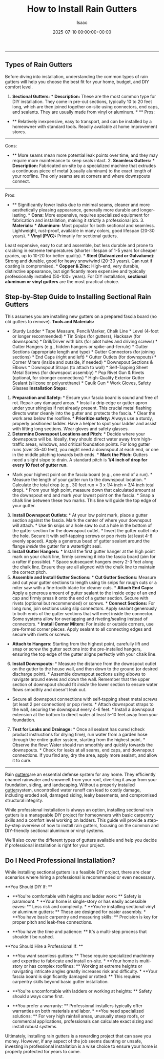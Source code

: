 ﻿---
title: How to Install Rain Gutters
description: Rain gutters are an essential defense system for any home. They efficiently channel rainwater and snowmelt from your roof, diverting it away from your...
slug: /how-to-install-rain-gutters/
date: 2025-07-10 00:00:00+00:00
lastmod: 2025-07-10 00:00:00+03:00
author: Isaac
categories:

- Gutters

- Home Improvement
tags:

- gutters

- rain

- gutter
layout: post
---
---

## Types of Rain Gutters
Before diving into installation, understanding the common types of rain gutters will help you choose the best fit for your home, budget, and DIY comfort level.
1. **Sectional Gutters:** * **Description:** These are the most common type for DIY installation. They come in pre-cut sections, typically 10 to 20 feet long, which are then joined together on-site using connectors, end caps, and sealants. They are usually made from vinyl or aluminum. * **
Pros:

- ** Relatively inexpensive, easy to transport, and can be installed by a homeowner with standard tools. Readily available at home improvement stores.

* **
Cons:

- ** More seams mean more potential leak points over time, and they may require more maintenance to keep seals intact. 2. **Seamless Gutters:** * **Description:** Fabricated on-site by a specialized machine that extrudes a continuous piece of metal (usually aluminum) to the exact length of your roofline. The only seams are at corners and where downspouts connect.

* **
Pros:

- ** Significantly fewer leaks due to minimal seams, cleaner and more aesthetically pleasing appearance, generally more durable and longer-lasting. * **Cons:** More expensive, requires specialized equipment for fabrication and installation, making it strictly a professional job. 3. **Materials:** * **Aluminum:** Most popular for both sectional and seamless. Lightweight, rust-proof, available in many colors, good lifespan (20-30 years). * **Vinyl (PVC):** Primarily for sectional gutters.

Least expensive, easy to cut and assemble, but less durable and prone to cracking in extreme temperatures (shorter lifespan of 1-5 years for cheaper grades, up to 10-20 for better quality). * **Steel (Galvanized or Galvalume):** Strong and durable, good for heavy snow/wind (20-30 years). Can rust if coating is compromised. * **Copper & Zinc:** High-end, very durable, distinctive appearance, but significantly more expensive and typically professionally installed (50-100+ years).
For DIY installation, **sectional aluminum or vinyl gutters** are the most practical choice.

## Step-by-Step Guide to Installing Sectional Rain Gutters
This assumes you are installing new gutters on a prepared fascia board (no old gutters to remove).
**Tools and Materials:**

* Sturdy Ladder * Tape Measure, Pencil/Marker, Chalk Line * Level (4-foot or longer recommended) * Tin Snips (for gutters), Hacksaw (for downspouts) * Drill/Driver with bits (for pilot holes and driving screws) * Gutter Hangers (e.g., hidden hangers or spike-and-ferrule) * Gutter Sections (appropriate length and type) * Gutter Connectors (for joining sections) * End Caps (right and left) * Gutter Outlets (for downspouts) * Corner Miters (inside and outside, if needed) * Downspout Sections & Elbows * Downspout Straps (to attach to wall) * Self-Tapping Sheet Metal Screws (for downspout assembly) * Pop Rivet Gun & Rivets (optional, for stronger connections) * High-Quality Exterior Gutter Sealant (silicone or polyurethane) * Caulk Gun * Work Gloves, Safety Glasses
**Installation Steps:**
1. **Preparation and Safety:** * Ensure your fascia board is sound and free of rot. Repair any damaged areas. * Install a drip edge or gutter apron under your shingles if not already present. This crucial metal flashing directs water cleanly into the gutter and protects the fascia. * Clear the work area below the roofline. * **Prioritize safety:** Always use a sturdy, properly positioned ladder. Have a helper to spot your ladder and assist with lifting long sections.
Wear gloves and safety glasses.
2. **Determine Downspout Locations and Pitch:** * Decide where your downspouts will be. Ideally, they should direct water away from high-traffic areas, windows, and critical foundation points. For long gutter runs (over 35-40 feet), you might need a downspout at each end, or one in the middle pitching towards both ends. * **Mark the Pitch:** Gutters need a slight slope to drain. A standard pitch is **1/4 inch of drop for every 10 feet of gutter run**.

* Mark your highest point on the fascia board (e.g., one end of a run). * Measure the length of your gutter run to the downspout location. * Calculate the total drop (e.g., 30 feet run = 3 x 1/4 inch = 3/4 inch total drop). * From your high point, measure down that calculated amount at the downspout end and mark your lowest point on the fascia. * Snap a chalk line between these two marks. This line will guide the top edge of your gutter.
3.  **Install Downspout Outlets:** * At your low point mark, place a gutter section against the fascia. Mark the center of where your downspout will attach. * Use tin snips or a hole saw to cut a hole in the bottom of the gutter section for the downspout outlet. * Insert the gutter outlet into the hole. Secure it with self-tapping screws or pop rivets (at least 4-6 evenly spaced). Apply a generous bead of gutter sealant around the flange *inside* the gutter for a watertight seal.
4.  **Install Gutter Hangers:** * Install the first gutter hanger at the high point mark on your chalk line, firmly screwing it into the fascia board (aim for a rafter if possible). * Space subsequent hangers every 2-3 feet along the chalk line. Ensure they are all aligned with the chalk line to maintain the correct pitch.
5. **Assemble and Install Gutter Sections:** * **Cut Gutter Sections:** Measure and cut your gutter sections to length using tin snips for rough cuts or a miter saw with a fine-tooth blade for cleaner cuts. * **Attach End Caps:** Apply a generous amount of gutter sealant to the inside edge of an end cap and firmly press it onto the end of a gutter section. Secure with rivets (optional but recommended) or screws. * **Connect Sections:** For long runs, join sections using slip connectors.
Apply sealant generously to both ends of the gutter sections that will meet inside the connector. Some systems allow for overlapping and riveting/sealing instead of connectors. * **Install Corner Miters:** For inside or outside corners, use pre-formed corner pieces. Apply sealant to all connecting edges and secure with rivets or screws.

* **Attach to Hangers:** Starting from the highest point, carefully lift and snap or screw the gutter sections into the pre-installed hangers, ensuring the top edge of the gutter aligns perfectly with your chalk line.
6. **Install Downspouts:** * Measure the distance from the downspout outlet on the gutter to the house wall, and then down to the ground (or desired discharge point). * Assemble downspout sections using elbows to navigate around eaves and down the wall. Remember that the upper section of downspout should fit *inside* the lower section to ensure water flows smoothly and doesn't leak out.

* Secure all downspout connections with self-tapping sheet metal screws (at least 2 per connection) or pop rivets. * Attach downspout straps to the wall, securing the downspout every 4-6 feet. * Install a downspout extension at the bottom to direct water at least 5-10 feet away from your foundation.
7.  **Test for Leaks and Drainage:** * Once all sealant has cured (check product instructions for drying time), run water from a garden hose through the entire gutter system, starting from the highest point. * Observe the flow: Water should run smoothly and quickly towards the downspouts. * Check for leaks at all seams, end caps, and downspout connections. If you find any, dry the area, apply more sealant, and allow it to cure.
---

Rain [gutters](https://pestpolicy.com/all-american-gutters-reviews/)are an essential defense system for any home. They efficiently channel rainwater and snowmelt from your roof, diverting it away from your foundation, siding, and landscaping. Without a properly installed [gutter](https://pestpolicy.com/are-gutters-necessary/)system, uncontrolled water runoff can lead to costly damage, including eroded soil, damaged siding, leaky basements, and compromised structural integrity.

While professional installation is always an option, installing sectional rain gutters is a manageable DIY project for homeowners with basic carpentry skills and a comfort level working on ladders. This guide will provide a step-by-step overview of how to install rain gutters, focusing on the common and DIY-friendly sectional aluminum or vinyl systems.

We'll also cover the different types of gutters available and help you decide if professional installation is right for your project.

##  Do I Need Professional Installation?

While installing sectional gutters is a feasible DIY project, there are clear scenarios where hiring a professional is recommended or even necessary.

**You Should DIY If: **

* **You're comfortable with heights and ladder work: ** Safety is paramount. * **Your home is single-story or has easily accessible eaves: ** Less risk and complexity. * **You're installing sectional vinyl or aluminum gutters: ** These are designed for easier assembly. * **You have basic carpentry and measuring skills: ** Precision is key for proper pitch and leak-free connections.

* **You have the time and patience: ** It's a multi-step process that shouldn't be rushed.

**You Should Hire a Professional If: **

* **You want seamless gutters: ** These require specialized machinery and expertise to fabricate and install on-site. * **Your home is multi-story or has complex rooflines: ** Working at extreme heights or navigating intricate angles greatly increases risk and difficulty. * **Your fascia board is significantly damaged or rotted: ** This requires carpentry skills beyond basic gutter installation.

* **You're uncomfortable with ladders or working at heights: ** Safety should always come first.

* **You prefer a warranty: ** Professional installers typically offer warranties on both materials and labor. * **You need specialized solutions: ** For very high rainfall areas, unusually steep roofs, or commercial applications, professionals can calculate exact sizing and install robust systems.

Ultimately, installing rain gutters is a rewarding project that can save you money. However, if any aspect of the job seems daunting or unsafe, investing in professional installation is a wise choice to ensure your home is properly protected for years to come.
